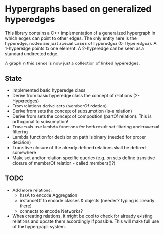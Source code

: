 # Hypergraphs based on generalized hyperedges

This library contains a C++ implementation of a generalized hypergraph in which edges can point to other edges.
The only entity here is the hyperedge; nodes are just special cases of hyperedges (0-Hyperedges).
A 1-hyperedge points to one element.
A 2-hyperedge can be seen as a standard undirected edge.

A graph in this sense is now just a collection of linked hyperedges.

## State

* Implemented basic hyperedge class
* Derive from basic hyperedge class the concept of relations (2-Hyperedges)
* From relations derive sets (memberOf relation)
* Derive from sets the concept of subsumption (is-a relation)
* Derive from sets the concept of composition (partOf relation). This is orthogonal to subsumption!
* Traversals use lambda functions for both result set filtering and traversal filtering
* Lambda function for decision on path is binary (needed for proper decision)
* Transitive closure of the already defined relations shall be defined somewhere
* Make set and/or relation specific queries (e.g. on sets define transitive closure of memberOf relation - called members()?)

## TODO

* Add more relations:
    - hasA to encode Aggregation
    - instanceOf to encode classes & objects (needed? typing is already there)
    - connects to encode Networks?
* When creating relations, it might be cool to check for already existing relations and update them accordingly if possible. This will make full use of the hypergraph system.
